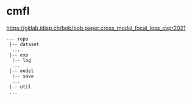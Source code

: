 # cmfl
https://gitlab.idiap.ch/bob/bob.paper.cross_modal_focal_loss_cvpr2021

```
--- repo
 |-- dataset
  ...
 |-- exp
  |-- log
  ...
 |-- model
  |-- save
  ...
 |-- util
 ...
 ```
